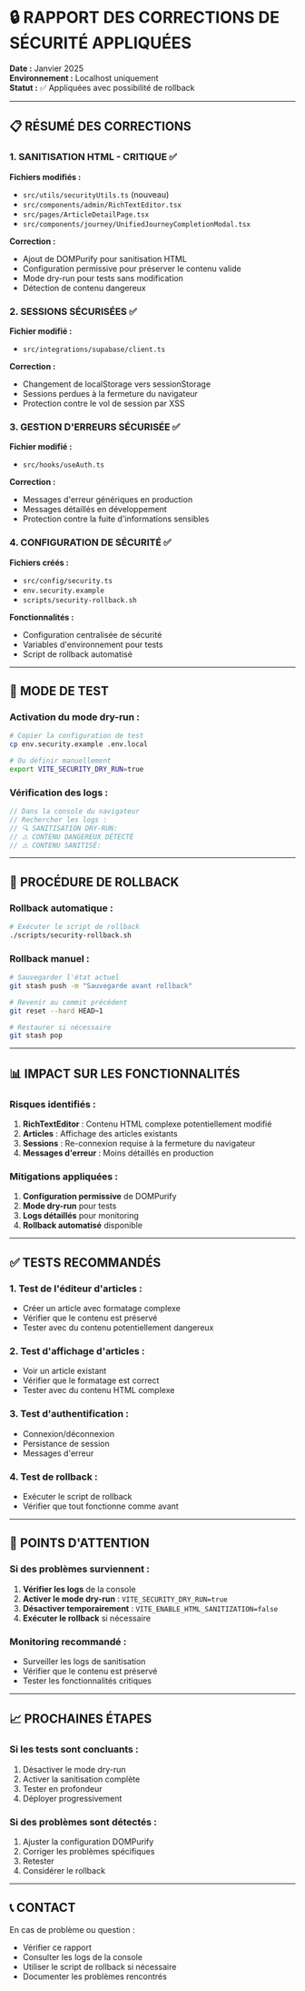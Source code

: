 # 🔒 RAPPORT DES CORRECTIONS DE SÉCURITÉ APPLIQUÉES

**Date :** Janvier 2025  
**Environnement :** Localhost uniquement  
**Statut :** ✅ Appliquées avec possibilité de rollback

---

## 📋 **RÉSUMÉ DES CORRECTIONS**

### **1. SANITISATION HTML - CRITIQUE** ✅
**Fichiers modifiés :**
- `src/utils/securityUtils.ts` (nouveau)
- `src/components/admin/RichTextEditor.tsx`
- `src/pages/ArticleDetailPage.tsx`
- `src/components/journey/UnifiedJourneyCompletionModal.tsx`

**Correction :**
- Ajout de DOMPurify pour sanitisation HTML
- Configuration permissive pour préserver le contenu valide
- Mode dry-run pour tests sans modification
- Détection de contenu dangereux

### **2. SESSIONS SÉCURISÉES** ✅
**Fichier modifié :**
- `src/integrations/supabase/client.ts`

**Correction :**
- Changement de localStorage vers sessionStorage
- Sessions perdues à la fermeture du navigateur
- Protection contre le vol de session par XSS

### **3. GESTION D'ERREURS SÉCURISÉE** ✅
**Fichier modifié :**
- `src/hooks/useAuth.ts`

**Correction :**
- Messages d'erreur génériques en production
- Messages détaillés en développement
- Protection contre la fuite d'informations sensibles

### **4. CONFIGURATION DE SÉCURITÉ** ✅
**Fichiers créés :**
- `src/config/security.ts`
- `env.security.example`
- `scripts/security-rollback.sh`

**Fonctionnalités :**
- Configuration centralisée de sécurité
- Variables d'environnement pour tests
- Script de rollback automatisé

---

## 🧪 **MODE DE TEST**

### **Activation du mode dry-run :**
```bash
# Copier la configuration de test
cp env.security.example .env.local

# Ou définir manuellement
export VITE_SECURITY_DRY_RUN=true
```

### **Vérification des logs :**
```javascript
// Dans la console du navigateur
// Rechercher les logs :
// 🔍 SANITISATION DRY-RUN:
// ⚠️ CONTENU DANGEREUX DÉTECTÉ
// ⚠️ CONTENU SANITISÉ:
```

---

## 🔄 **PROCÉDURE DE ROLLBACK**

### **Rollback automatique :**
```bash
# Exécuter le script de rollback
./scripts/security-rollback.sh
```

### **Rollback manuel :**
```bash
# Sauvegarder l'état actuel
git stash push -m "Sauvegarde avant rollback"

# Revenir au commit précédent
git reset --hard HEAD~1

# Restaurer si nécessaire
git stash pop
```

---

## 📊 **IMPACT SUR LES FONCTIONNALITÉS**

### **Risques identifiés :**
1. **RichTextEditor** : Contenu HTML complexe potentiellement modifié
2. **Articles** : Affichage des articles existants
3. **Sessions** : Re-connexion requise à la fermeture du navigateur
4. **Messages d'erreur** : Moins détaillés en production

### **Mitigations appliquées :**
1. **Configuration permissive** de DOMPurify
2. **Mode dry-run** pour tests
3. **Logs détaillés** pour monitoring
4. **Rollback automatisé** disponible

---

## ✅ **TESTS RECOMMANDÉS**

### **1. Test de l'éditeur d'articles :**
- Créer un article avec formatage complexe
- Vérifier que le contenu est préservé
- Tester avec du contenu potentiellement dangereux

### **2. Test d'affichage d'articles :**
- Voir un article existant
- Vérifier que le formatage est correct
- Tester avec du contenu HTML complexe

### **3. Test d'authentification :**
- Connexion/déconnexion
- Persistance de session
- Messages d'erreur

### **4. Test de rollback :**
- Exécuter le script de rollback
- Vérifier que tout fonctionne comme avant

---

## 🚨 **POINTS D'ATTENTION**

### **Si des problèmes surviennent :**
1. **Vérifier les logs** de la console
2. **Activer le mode dry-run** : `VITE_SECURITY_DRY_RUN=true`
3. **Désactiver temporairement** : `VITE_ENABLE_HTML_SANITIZATION=false`
4. **Exécuter le rollback** si nécessaire

### **Monitoring recommandé :**
- Surveiller les logs de sanitisation
- Vérifier que le contenu est préservé
- Tester les fonctionnalités critiques

---

## 📈 **PROCHAINES ÉTAPES**

### **Si les tests sont concluants :**
1. Désactiver le mode dry-run
2. Activer la sanitisation complète
3. Tester en profondeur
4. Déployer progressivement

### **Si des problèmes sont détectés :**
1. Ajuster la configuration DOMPurify
2. Corriger les problèmes spécifiques
3. Retester
4. Considérer le rollback

---

## 📞 **CONTACT**

En cas de problème ou question :
- Vérifier ce rapport
- Consulter les logs de la console
- Utiliser le script de rollback si nécessaire
- Documenter les problèmes rencontrés
